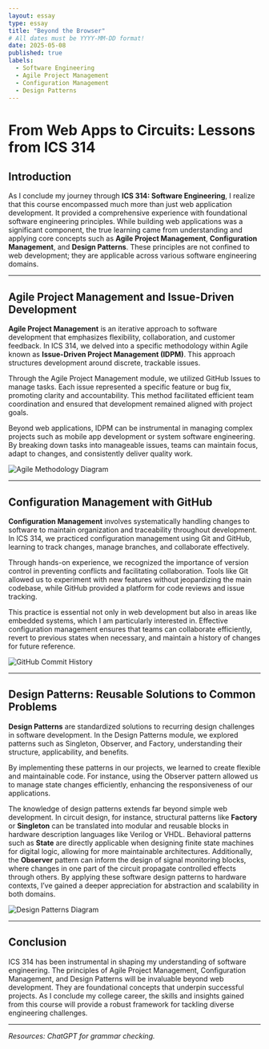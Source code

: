 ```yaml
---
layout: essay
type: essay
title: "Beyond the Browser"
# All dates must be YYYY-MM-DD format!
date: 2025-05-08
published: true
labels:
  - Software Engineering
  - Agile Project Management
  - Configuration Management
  - Design Patterns
---
```


# From Web Apps to Circuits: Lessons from ICS 314

## Introduction

As I conclude my journey through **ICS 314: Software Engineering**, I realize that this course encompassed much more than just web application development. It provided a comprehensive experience with foundational software engineering principles. While building web applications was a significant component, the true learning came from understanding and applying core concepts such as **Agile Project Management**, **Configuration Management**, and **Design Patterns**. These principles are not confined to web development; they are applicable across various software engineering domains.

---

## Agile Project Management and Issue-Driven Development

**Agile Project Management** is an iterative approach to software development that emphasizes flexibility, collaboration, and customer feedback. In ICS 314, we delved into a specific methodology within Agile known as **Issue-Driven Project Management (IDPM)**. This approach structures development around discrete, trackable issues.

Through the Agile Project Management module, we utilized GitHub Issues to manage tasks. Each issue represented a specific feature or bug fix, promoting clarity and accountability. This method facilitated efficient team coordination and ensured that development remained aligned with project goals.

Beyond web applications, IDPM can be instrumental in managing complex projects such as mobile app development or system software engineering. By breaking down tasks into manageable issues, teams can maintain focus, adapt to changes, and consistently deliver quality work.

![Agile Methodology Diagram](https://www.dreamstime.com/agile-methodology-approach-effective-project-management-outline-diagram-labeled-educational-process-steps-explanation-image259378412)

---

## Configuration Management with GitHub

**Configuration Management** involves systematically handling changes to software to maintain organization and traceability throughout development. In ICS 314, we practiced configuration management using Git and GitHub, learning to track changes, manage branches, and collaborate effectively.

Through hands-on experience, we recognized the importance of version control in preventing conflicts and facilitating collaboration. Tools like Git allowed us to experiment with new features without jeopardizing the main codebase, while GitHub provided a platform for code reviews and issue tracking.

This practice is essential not only in web development but also in areas like embedded systems, which I am particularly interested in. Effective configuration management ensures that teams can collaborate efficiently, revert to previous states when necessary, and maintain a history of changes for future reference.

![GitHub Commit History](https://docs.github.com/assets/images/help/desktop/commit-history.png)

---

## Design Patterns: Reusable Solutions to Common Problems

**Design Patterns** are standardized solutions to recurring design challenges in software development. In the Design Patterns module, we explored patterns such as Singleton, Observer, and Factory, understanding their structure, applicability, and benefits.

By implementing these patterns in our projects, we learned to create flexible and maintainable code. For instance, using the Observer pattern allowed us to manage state changes efficiently, enhancing the responsiveness of our applications.

The knowledge of design patterns extends far beyond simple web development. In circuit design, for instance, structural patterns like **Factory** or **Singleton** can be translated into modular and reusable blocks in hardware description languages like Verilog or VHDL. Behavioral patterns such as **State** are directly applicable when designing finite state machines for digital logic, allowing for more maintainable architectures. Additionally, the **Observer** pattern can inform the design of signal monitoring blocks, where changes in one part of the circuit propagate controlled effects through others. By applying these software design patterns to hardware contexts, I’ve gained a deeper appreciation for abstraction and scalability in both domains.

![Design Patterns Diagram](https://refactoring.guru/images/patterns/diagrams/patterns.png)

---

## Conclusion

ICS 314 has been instrumental in shaping my understanding of software engineering. The principles of Agile Project Management, Configuration Management, and Design Patterns will be invaluable beyond web development. They are foundational concepts that underpin successful projects. As I conclude my college career, the skills and insights gained from this course will provide a robust framework for tackling diverse engineering challenges.

---

*Resources: ChatGPT for grammar checking.*

